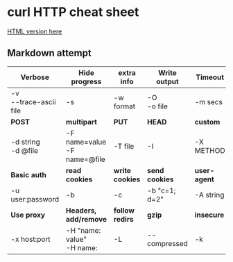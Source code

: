 # curl HTTP cheat sheet

[HTML version here](https://curl.github.io/curl-cheat-sheet/http-sheet.html)

## Markdown attempt

| Verbose                   | Hide progress                   | extra info        | Write output     | Timeout
|---------------------------|---------------------------------|-------------------|------------------|--------------
| -v<br>--trace-ascii file  | -s                              | -w format         | -O<br>-o file    | -m secs
| **POST**                  | **multipart**                   | **PUT**           | **HEAD**         | **custom**
| -d string<br>-d @file     | -F name=value<br>-F name=@file  | -T file           | -I               | -X METHOD
| **Basic auth**            | **read cookies**                | **write cookies** | **send cookies** | **user-agent**
| -u user:password          | -b <file>                       | -c <file>         | -b "c=1; d=2"    | -A string
| **Use proxy**             | **Headers, add/remove**         | **follow redirs** | **gzip**         | **insecure**
| -x host:port              | -H "name: value"<br>-H name:    | -L                | --compressed     | -k
